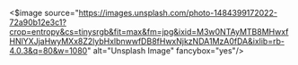 <$image source="https://images.unsplash.com/photo-1484399172022-72a90b12e3c1?crop=entropy&cs=tinysrgb&fit=max&fm=jpg&ixid=M3w0NTAyMTB8MHwxfHNlYXJjaHwyMXx8Z2lybHxlbnwwfDB8fHwxNjkzNDA1MzA0fDA&ixlib=rb-4.0.3&q=80&w=1080" alt="Unsplash Image" fancybox="yes"/>